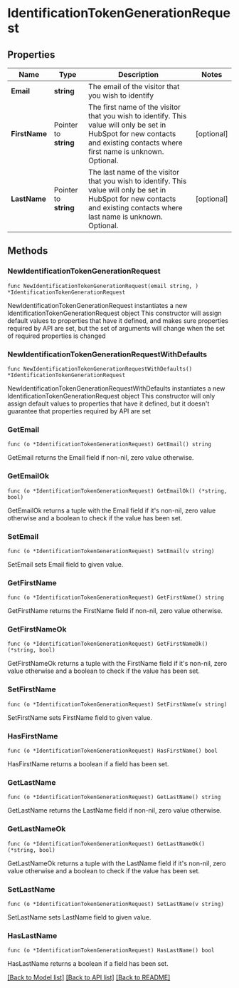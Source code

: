 # IdentificationTokenGenerationRequest

## Properties

Name | Type | Description | Notes
------------ | ------------- | ------------- | -------------
**Email** | **string** | The email of the visitor that you wish to identify | 
**FirstName** | Pointer to **string** | The first name of the visitor that you wish to identify. This value will only be set in HubSpot for new contacts and existing contacts where first name is unknown. Optional. | [optional] 
**LastName** | Pointer to **string** | The last name of the visitor that you wish to identify. This value will only be set in HubSpot for new contacts and existing contacts where last name is unknown. Optional. | [optional] 

## Methods

### NewIdentificationTokenGenerationRequest

`func NewIdentificationTokenGenerationRequest(email string, ) *IdentificationTokenGenerationRequest`

NewIdentificationTokenGenerationRequest instantiates a new IdentificationTokenGenerationRequest object
This constructor will assign default values to properties that have it defined,
and makes sure properties required by API are set, but the set of arguments
will change when the set of required properties is changed

### NewIdentificationTokenGenerationRequestWithDefaults

`func NewIdentificationTokenGenerationRequestWithDefaults() *IdentificationTokenGenerationRequest`

NewIdentificationTokenGenerationRequestWithDefaults instantiates a new IdentificationTokenGenerationRequest object
This constructor will only assign default values to properties that have it defined,
but it doesn't guarantee that properties required by API are set

### GetEmail

`func (o *IdentificationTokenGenerationRequest) GetEmail() string`

GetEmail returns the Email field if non-nil, zero value otherwise.

### GetEmailOk

`func (o *IdentificationTokenGenerationRequest) GetEmailOk() (*string, bool)`

GetEmailOk returns a tuple with the Email field if it's non-nil, zero value otherwise
and a boolean to check if the value has been set.

### SetEmail

`func (o *IdentificationTokenGenerationRequest) SetEmail(v string)`

SetEmail sets Email field to given value.


### GetFirstName

`func (o *IdentificationTokenGenerationRequest) GetFirstName() string`

GetFirstName returns the FirstName field if non-nil, zero value otherwise.

### GetFirstNameOk

`func (o *IdentificationTokenGenerationRequest) GetFirstNameOk() (*string, bool)`

GetFirstNameOk returns a tuple with the FirstName field if it's non-nil, zero value otherwise
and a boolean to check if the value has been set.

### SetFirstName

`func (o *IdentificationTokenGenerationRequest) SetFirstName(v string)`

SetFirstName sets FirstName field to given value.

### HasFirstName

`func (o *IdentificationTokenGenerationRequest) HasFirstName() bool`

HasFirstName returns a boolean if a field has been set.

### GetLastName

`func (o *IdentificationTokenGenerationRequest) GetLastName() string`

GetLastName returns the LastName field if non-nil, zero value otherwise.

### GetLastNameOk

`func (o *IdentificationTokenGenerationRequest) GetLastNameOk() (*string, bool)`

GetLastNameOk returns a tuple with the LastName field if it's non-nil, zero value otherwise
and a boolean to check if the value has been set.

### SetLastName

`func (o *IdentificationTokenGenerationRequest) SetLastName(v string)`

SetLastName sets LastName field to given value.

### HasLastName

`func (o *IdentificationTokenGenerationRequest) HasLastName() bool`

HasLastName returns a boolean if a field has been set.


[[Back to Model list]](../README.md#documentation-for-models) [[Back to API list]](../README.md#documentation-for-api-endpoints) [[Back to README]](../README.md)


